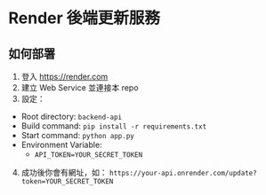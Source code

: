 
# Render 後端更新服務

## 如何部署

1. 登入 https://render.com
2. 建立 Web Service 並連接本 repo
3. 設定：

- Root directory: `backend-api`
- Build command: `pip install -r requirements.txt`
- Start command: `python app.py`
- Environment Variable:
  - `API_TOKEN=YOUR_SECRET_TOKEN`

4. 成功後你會有網址，如：
   `https://your-api.onrender.com/update?token=YOUR_SECRET_TOKEN`
